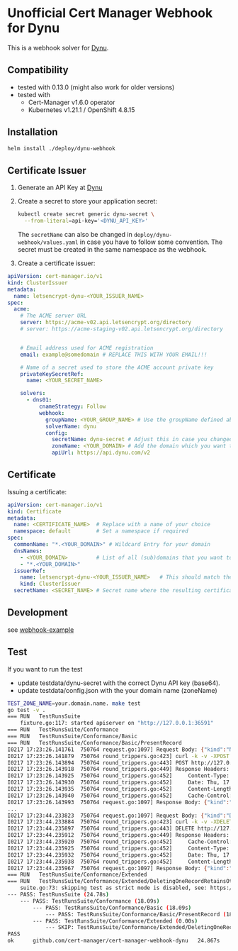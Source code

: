 # Unofficial Cert Manager Webhook for Dynu

This is a webhook solver for [Dynu](https://www.dynu.com/).

## Compatibility

* tested with 0.13.0 (might also work for older versions)
* tested with
  - Cert-Manager v1.6.0 operator
  - Kubernetes v1.21.1 / OpenShift 4.8.15

## Installation

```bash
helm install ./deploy/dynu-webhook
```

## Certificate Issuer

1. Generate an API Key at [Dynu](https://www.dynu.com/en-US/ControlPanel/APICredentials)

2. Create a secret to store your application secret:

    ```bash
    kubectl create secret generic dynu-secret \
      --from-literal=api-key='<DYNU_API_KEY>'
    ```

    The `secretName` can also be changed in `deploy/dynu-webhook/values.yaml` in case you have to follow some convention. 
    The secret must be created in the same namespace as the webhook.

3. Create a certificate issuer:

```yaml
apiVersion: cert-manager.io/v1
kind: ClusterIssuer
metadata:
  name: letsencrypt-dynu-<YOUR_ISSUER_NAME>
spec:
  acme:
    # The ACME server URL
    server: https://acme-v02.api.letsencrypt.org/directory              # Use this for prod
    # server: https://acme-staging-v02.api.letsencrypt.org/directory    # Use this for staging/testing


    # Email address used for ACME registration
    email: example@somedomain # REPLACE THIS WITH YOUR EMAIL!!!

    # Name of a secret used to store the ACME account private key
    privateKeySecretRef:
      name: <YOUR_SECRET_NAME>

    solvers:
      - dns01:
          cnameStrategy: Follow
          webhook:
            groupName: <YOUR_GROUP_NAME> # Use the groupName defined above
            solverName: dynu
            config:
              secretName: dynu-secret # Adjust this in case you changed the secretName
              zoneName: <YOUR_DOMAIN> # Add the domain which you want to create certiciates for
              apiUrl: https://api.dynu.com/v2
```

## Certificate

Issuing a certificate:

```yaml
apiVersion: cert-manager.io/v1
kind: Certificate
metadata:
  name: <CERTIFICATE_NAME>  # Replace with a name of your choice
  namespace: default        # Set a namespace if required
spec:
  commonName: "*.<YOUR_DOMAIN>" # Wildcard Entry for your domain
  dnsNames:
    - <YOUR_DOMAIN>         # List of all (sub)domains that you want to include in the cert
    - "*.<YOUR_DOMAIN>"
  issuerRef:
    name: letsencrypt-dynu-<YOUR_ISSUER_NAME>   # This should match the issuer you defined earlier
    kind: ClusterIssuer
  secretName: <SECRET_NAME> # Secret name where the resulting certificate is saved in
```

## Development

see [webhook-example](https://github.com/cert-manager/webhook-example)

## Test

If you want to run the test
- update testdata/dynu-secret with the correct Dynu API key (base64).
- update testdata/config.json with the your domain name (zoneName)

```bash
TEST_ZONE_NAME=your.domain.name. make test
go test -v .
=== RUN   TestRunsSuite
    fixture.go:117: started apiserver on "http://127.0.0.1:36591"
=== RUN   TestRunsSuite/Conformance
=== RUN   TestRunsSuite/Conformance/Basic
=== RUN   TestRunsSuite/Conformance/Basic/PresentRecord
I0217 17:23:26.141761  750764 request.go:1097] Request Body: {"kind":"Namespace","apiVersion":"v1","metadata":{"name":"basic-present-record","creationTimestamp":null},"spec":{},"status":{}}
I0217 17:23:26.141879  750764 round_trippers.go:423] curl -k -v -XPOST  -H "User-Agent: cert-manager-webhook-dynu.test/v0.0.0 (linux/amd64) kubernetes/$Format" -H "Accept: application/json, */*" -H "Content-Type: application/json" 'http://127.0.0.1:36591/api/v1/namespaces'
I0217 17:23:26.143894  750764 round_trippers.go:443] POST http://127.0.0.1:36591/api/v1/namespaces 201 Created in 1 milliseconds
I0217 17:23:26.143918  750764 round_trippers.go:449] Response Headers:
I0217 17:23:26.143925  750764 round_trippers.go:452]     Content-Type: application/json
I0217 17:23:26.143930  750764 round_trippers.go:452]     Date: Thu, 17 Feb 2022 16:23:26 GMT
I0217 17:23:26.143935  750764 round_trippers.go:452]     Content-Length: 311
I0217 17:23:26.143940  750764 round_trippers.go:452]     Cache-Control: no-cache, private
I0217 17:23:26.143993  750764 request.go:1097] Response Body: {"kind":"Namespace","apiVersion":"v1","metadata":{"name":"basic-present-record","selfLink":"/api/v1/namespaces/basic-present-record","uid":"41f5aa15-2d84-43bd-ab3b-779de179fd05","resourceVersion":"45","creationTimestamp":"2022-02-17T16:23:26Z"},"spec":{"finalizers":["kubernetes"]},"status":{"phase":"Active"}}
...
I0217 17:23:44.233823  750764 request.go:1097] Request Body: {"kind":"DeleteOptions","apiVersion":"v1"}
I0217 17:23:44.233884  750764 round_trippers.go:423] curl -k -v -XDELETE  -H "User-Agent: cert-manager-webhook-dynu.test/v0.0.0 (linux/amd64) kubernetes/$Format" -H "Accept: application/json, */*" -H "Content-Type: application/json" 'http://127.0.0.1:36591/api/v1/namespaces/basic-present-record'
I0217 17:23:44.235897  750764 round_trippers.go:443] DELETE http://127.0.0.1:36591/api/v1/namespaces/basic-present-record 200 OK in 1 milliseconds
I0217 17:23:44.235912  750764 round_trippers.go:449] Response Headers:
I0217 17:23:44.235920  750764 round_trippers.go:452]     Cache-Control: no-cache, private
I0217 17:23:44.235925  750764 round_trippers.go:452]     Content-Type: application/json
I0217 17:23:44.235932  750764 round_trippers.go:452]     Date: Thu, 17 Feb 2022 16:23:44 GMT
I0217 17:23:44.235938  750764 round_trippers.go:452]     Content-Length: 359
I0217 17:23:44.235967  750764 request.go:1097] Response Body: {"kind":"Namespace","apiVersion":"v1","metadata":{"name":"basic-present-record","selfLink":"/api/v1/namespaces/basic-present-record","uid":"41f5aa15-2d84-43bd-ab3b-779de179fd05","resourceVersion":"48","creationTimestamp":"2022-02-17T16:23:26Z","deletionTimestamp":"2022-02-17T16:23:44Z"},"spec":{"finalizers":["kubernetes"]},"status":{"phase":"Terminating"}}
=== RUN   TestRunsSuite/Conformance/Extended
=== RUN   TestRunsSuite/Conformance/Extended/DeletingOneRecordRetainsOthers
    suite.go:73: skipping test as strict mode is disabled, see: https://github.com/jetstack/cert-manager/pull/1354
--- PASS: TestRunsSuite (24.78s)
    --- PASS: TestRunsSuite/Conformance (18.09s)
        --- PASS: TestRunsSuite/Conformance/Basic (18.09s)
            --- PASS: TestRunsSuite/Conformance/Basic/PresentRecord (18.09s)
        --- PASS: TestRunsSuite/Conformance/Extended (0.00s)
            --- SKIP: TestRunsSuite/Conformance/Extended/DeletingOneRecordRetainsOthers (0.00s)
PASS
ok  	github.com/cert-manager/cert-manager-webhook-dynu	24.867s
```
